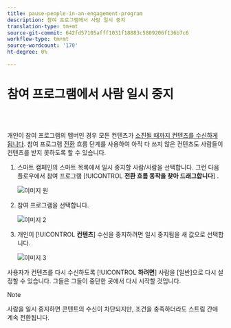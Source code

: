 ```yaml
---
title: pause-people-in-an-engagement-program
description: 참여 프로그램에서 사람 일시 중지
translation-type: tm+mt
source-git-commit: 642fd57105afff1031f18883c5809206f136b7c6
workflow-type: tm+mt
source-wordcount: '170'
ht-degree: 0%

---
```



# 참여 프로그램에서 사람 일시 중지

<br> 

개인이 참여 프로그램의 멤버인 경우 모든 컨텐츠가 [소진될 때까지 컨텐츠를 수신하게 됩니다](https://docs.marketo.com/display/DOCS/People+Who+Have+Exhausted+Content). 참여 프로그램 [전환](https://docs.marketo.com/display/DOCS/Change+Engagement+Program+Cadence) 흐름 단계를 사용하여 아직 다 쓰지 않은 컨텐츠도 사람들이 컨텐츠를 받지 못하도록 할 수 있습니다.

1. 스마트 캠페인의 스마트 목록에서 일시 중지할 사람/사람을 선택합니다. 그런 다음 플로우에서 참여 프로그램 [!UICONTROL **전환 흐름 동작을 찾아 드래그합니다**] .

   ![이미지 원](/help/sky/assets/engagement-programs/pause-people-in-an-engagement-program/pause-people-in-an-engagement-program-1.png)

1. 참여 프로그램을 선택합니다.

   ![이미지 2](/help/sky/assets/engagement-programs/pause-people-in-an-engagement-program/pause-people-in-an-engagement-program-2.png)

1. 개인이 [!UICONTROL **컨텐츠**] 수신을 중지하려면 일시 중지됨을 새 값으로 선택합니다.

   ![이미지 3](/help/sky/assets/engagement-programs/pause-people-in-an-engagement-program/pause-people-in-an-engagement-program-3.png)

사용자가 컨텐츠를 다시 수신하도록 [!UICONTROL **하려면**] 사람을 [일반]으로 다시 설정할 수 있습니다. 그들은 그들이 중단한 곳에서 다시 시작할 것입니다.

>[!NOTE]
>
>사람을 일시 중지하면 콘텐트의 수신이 차단되지만, 조건을 충족하더라도 스트림 간에 계속 전환됩니다.
